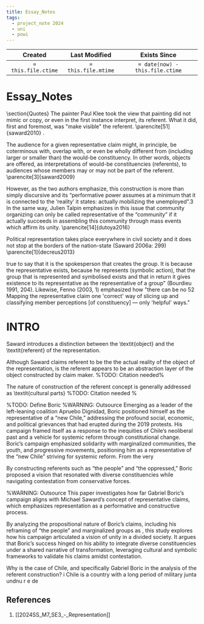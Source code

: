 ```yaml
---
title: Essay_Notes
tags:
  - project_note 2024
  - uni
  - powi
---
```

|     Created      |  Last Modified   |       Exists Since        |
|:----------------:|:----------------:|:----------------:|
| `= this.file.ctime` | `= this.file.mtime` | `= date(now) - this.file.ctime`|

# Essay_Notes

\section{Quotes}
The painter Paul Klee took the view that painting did not mimic or copy, or
even in the first instance interpret, its referent. What it did, first and
foremost, was "make visible" the referent. \parencite[51]{saward2010} .

The audience for a given representative claim might, in principle, be
coterminous with, overlap with, or even be wholly different from (including
larger or smaller than) the would-be constituency. In other words, objects are
offered, as interpretations of would-be constituencies (referents), to
audiences whose members may or may not be part of the referent. \parencite[3]{saward2009}

However, as the two authors emphasize, this construction is more than simply discursive and its “performative power assumes at a minimum that it is connected to the ‘reality’ it states: actually mobilizing the unemployed”.3 In the same way, Julien Talpin emphasizes in this issue that community organizing can only be called representative of the “community” if it actually succeeds in assembling this community through mass events which affirm its unity. \parencite[14]{dutoya2016}

Political representation takes place everywhere in civil society and it does not stop at the borders of the nation-state (Saward 2006a: 299) \parencite[1]{decreus2013}

true to say that it is the spokesperson that creates the group. It is because the representative exists, because he represents (symbolic action), that the group that is represented and symbolised exists and that in return it gives existence to its representative as the representative of a group" (Bourdieu 1991, 204). Likewise, Fenno (2003, 1) emphasized how "there can be no 52 Mapping the representative claim  one 'correct' way of slicing up and classifying member perceptions [of constituency] — only 'helpful' ways."

# INTRO

Saward introduces a distinction between the \textit{object} and the
\textit{referent} of the representation.

Although Saward claims referent to be the the actual reality of the object of
the representation, is the referent appears to be an abstraction layer of the
object constructed by claim maker.
%TODO: Citation needed%

The nature of construction of the referent concept is generally addressed as
\textit{cultural parts}
%TODO: Citation needed
%

%TODO:  Define Boric
%WARNING: Outsource
Emerging as a leader of the left-leaning coalition Apruebo Dignidad, Boric positioned himself as the representative of a “new Chile,” addressing the profound social, economic, and political grievances that had erupted during the 2019 protests. His campaign framed itself as a response to the inequities of Chile’s neoliberal past and a vehicle for systemic reform through constitutional change. Boric’s campaign emphasized solidarity with marginalized communities, the youth, and progressive movements, positioning him as a representative of the “new Chile” striving for systemic reform. From the very

By constructing referents such as “the people” and “the oppressed,” Boric proposed a vision that resonated with diverse constituencies while navigating contestation from conservative forces.

%WARNING: Outsource
This paper investigates how far Gabriel Boric’s campaign aligns with Michael Saward’s concept of representative claims, which emphasizes representation as a performative and constructive process.

By analyzing the propositional nature of Boric’s claims, including his reframing of “the people” and marginalized groups as , this study explores how his campaign articulated a vision of unity in a divided society. It argues that Boric’s success hinged on his ability to integrate diverse constituencies under a shared narrative of transformation, leveraging cultural and symbolic frameworks to validate his claims amidst contestation.

Why is the case of Chile, and specifically Gabriel Boric in the analysis of the referent construction?
i
Chile is a country with a long period of military junta undnu             r                                                                             e
de
 
## References
1. [[2024SS_M7_SE3_-_Representation]]